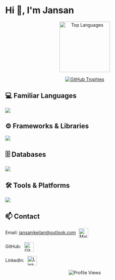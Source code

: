 # Hi 👋, I'm Jansan

<p align="center">
  <img src="https://github-readme-stats.vercel.app/api/top-langs/?username=Jansan23&layout=compact&theme=dark&cache_seconds=1800&v=1" height="160" alt="Top Languages" />
</p>

<p align="center">
  <a href="https://github.com/ryo-ma/github-profile-trophy">
    <img src="https://trophygh.kolioaris.xyz/?username=Jansan23&show_icons=true&theme=onestar" alt="GitHub Trophies" />
  </a>
</p>

## 💻 Familiar Languages
<a href="https://skillicons.dev">
  <img src="https://skillicons.dev/icons?i=python,c,cs,javascript,html,css" />
</a>

## ⚙️ Frameworks & Libraries
<a href="https://skillicons.dev">
  <img src="https://skillicons.dev/icons?i=angular,django" />
</a>

## 🗄️ Databases
<a href="https://skillicons.dev">
  <img src="https://skillicons.dev/icons?i=mysql" />
</a>

## 🛠️ Tools & Platforms
<a href="https://skillicons.dev">
  <img src="https://skillicons.dev/icons?i=sublime,pycharm,visualstudio,vscode" />
</a>

## 📫 Contact

<!-- Email --><p align="center">
  Email:
  <a href="mailto:jansanjkeilan@outlook.com">jansanjkeilan@outlook.com</a>
  <a href="mailto:jansanjkeilan@outlook.com">
    <img src="https://skillicons.dev/icons?i=gmail" 
         alt="Mail" width="30" 
         style="vertical-align:middle; margin-left:6px;" />
  </a>
</p> 

<!-- GitHub -->
<p>
  GitHub:
  <a href="https://github.com/Jansan23">
    <img src="https://skillicons.dev/icons?i=github" alt="GitHub" width="30" style="vertical-align:middle; margin-left:6px;" />
  </a>
</p>

<!-- Portfolio -->
<!-- <p>
  🌐 Portfolio:
  <a href="https://tharanan.neocities.org/">Portfolio</a>
</p> -->

<!-- LinkedIn -->
<p>
  LinkedIn:
  <a href="www.linkedin.com/in/jansan-jekilan">
    <img src="https://skillicons.dev/icons?i=linkedin" alt="LinkedIn" width="30" style="vertical-align:middle; margin-left:6px;" />
  </a>
</p>


<div align="center">
  <img src="https://komarev.com/ghpvc/?username=Jansan23&style=flat-square&color=blue" alt="Profile Views" />
</div>













    



      
